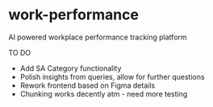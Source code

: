 # work-performance
AI powered workplace performance tracking platform

TO DO
- Add SA Category functionality
- Polish insights from queries, allow for further questions
- Rework frontend based on Figma details
- Chunking works decently atm - need more testing
